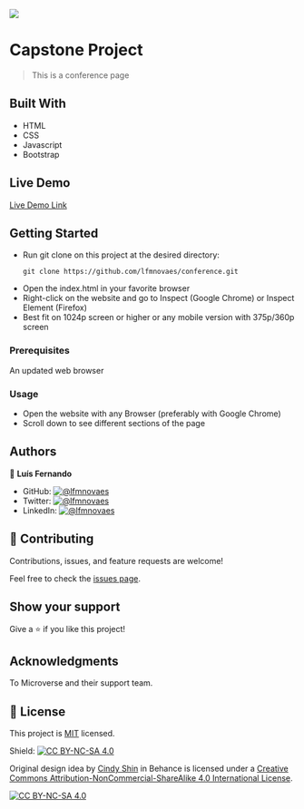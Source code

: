 ![](https://img.shields.io/badge/Microverse-blueviolet)

# Capstone Project

> This is a conference page

## Built With

- HTML
- CSS
- Javascript
- Bootstrap

## Live Demo

[Live Demo Link](https://lfmnovaes.github.io/conference/)

## Getting Started

- Run git clone on this project at the desired directory:
   ```
   git clone https://github.com/lfmnovaes/conference.git
   ```
- Open the index.html in your favorite browser
- Right-click on the website and go to Inspect (Google Chrome) or Inspect Element (Firefox)
- Best fit on 1024p screen or higher or any mobile version with 375p/360p screen

### Prerequisites

An updated web browser

### Usage

- Open the website with any Browser (preferably with Google Chrome)
- Scroll down to see different sections of the page

## Authors

👤 **Luís Fernando**

- GitHub: [![@lfmnovaes](https://img.shields.io/github/watchers/lfmnovaes/portfolio?color=lightgray&style=plastic&labelColor=blue)](https://github.com/lfmnovaes)
- Twitter: [![@lfmnovaes](https://img.shields.io/twitter/follow/lfmnovaes?style=plastic&labelColor=blue)](https://www.twitter.com/lfmnovaes/)
- LinkedIn: [![@lfmnovaes](https://img.shields.io/badge/LinkedIn-blue?style=plastic&logo=linkedin)](https://www.linkedin.com/in/lfmnovaes/)

## 🤝 Contributing

Contributions, issues, and feature requests are welcome!

Feel free to check the [issues page](../../issues/).

## Show your support

Give a ⭐️ if you like this project!

## Acknowledgments

To Microverse and their support team.

## 📝 License

This project is [MIT](./LICENSE) licensed.

Shield: [![CC BY-NC-SA 4.0][cc-by-nc-sa-shield]][cc-by-nc-sa]

Original design idea by [Cindy Shin](https://www.behance.net/adagio07) in Behance is licensed under a
[Creative Commons Attribution-NonCommercial-ShareAlike 4.0 International License][cc-by-nc-sa].

[![CC BY-NC-SA 4.0][cc-by-nc-sa-image]][cc-by-nc-sa]

[cc-by-nc-sa]: http://creativecommons.org/licenses/by-nc-sa/4.0/
[cc-by-nc-sa-image]: https://licensebuttons.net/l/by-nc-sa/4.0/88x31.png
[cc-by-nc-sa-shield]: https://img.shields.io/badge/License-CC%20BY--NC--SA%204.0-lightgrey.svg
